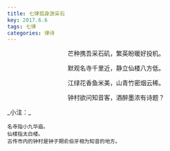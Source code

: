```yaml
---
title: 七律孤身游采石
key: 2017.6.6
tags: 七律
categories: 律诗
---
```


<p align="center">芒种携吾采石矶，繁英盼暖好投机。
</p>
<p align="center">默观名寺千里近，静立仙楼八方低。
</p>
<p align="center">江绿花香鱼米美，山青竹密烟云稀。
</p>
<p align="center">钟村欲问知音客，酒醉墨浓有诗题？
</p>
_小注：_

```
名寺指小九华庙。
仙楼指太白楼。
古传市内的钟村是钟子期俞伯牙相为知音的地方。
```